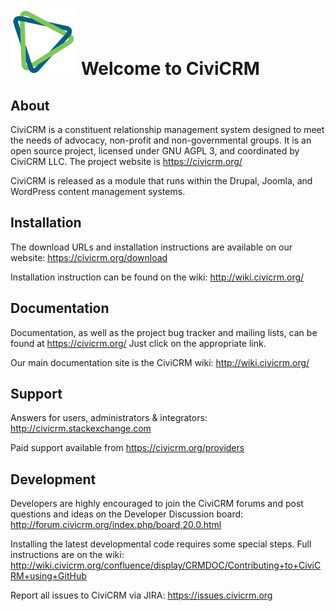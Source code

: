 ![](i/logo_lg.png) Welcome to CiviCRM
=====================================

About
-----

CiviCRM is a constituent relationship management system designed to
meet the needs of advocacy, non-profit and non-governmental groups.
It is an open source project, licensed under GNU AGPL 3, and
coordinated by CiviCRM LLC. The project website is https://civicrm.org/

CiviCRM is released as a module that runs within the Drupal, Joomla,
and WordPress content management systems.


Installation
------------

The download URLs and installation instructions are available on our website:
https://civicrm.org/download

Installation instruction can be found on the wiki:
http://wiki.civicrm.org/


Documentation
-------------

Documentation, as well as the project bug tracker and mailing lists,
can be found at https://civicrm.org/ Just click on the appropriate link.

Our main documentation site is the CiviCRM wiki:
http://wiki.civicrm.org/


Support
-------

Answers for users, administrators & integrators:
http://civicrm.stackexchange.com

Paid support available from
https://civicrm.org/providers


Development
-----------

Developers are highly encouraged to join the CiviCRM forums and post
questions and ideas on the Developer Discussion board:
http://forum.civicrm.org/index.php/board,20.0.html

Installing the latest developmental code requires some special steps. Full
instructions are on the wiki:
http://wiki.civicrm.org/confluence/display/CRMDOC/Contributing+to+CiviCRM+using+GitHub

Report all issues to CiviCRM via JIRA:
https://issues.civicrm.org
